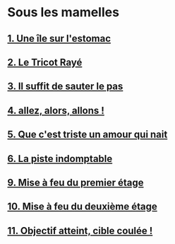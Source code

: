 # Sous les mamelles

## [1. Une île sur l'estomac](https://github.com/MichelTerrier/Sous-les-mamelles/blob/main/01.%20Une%20%C3%AEle%20sur%20l'estomac.pdf)

## [2. Le Tricot Rayé](https://github.com/MichelTerrier/Sous-les-mamelles/blob/main/02.%20Le%20Tricot%20ray%C3%A9.pdf)

## [3. Il suffit de sauter le pas](https://github.com/MichelTerrier/Sous-les-mamelles/blob/main/03.%20Il%20suffit%20de%20sauter%20le%20pas.pdf)

## [4. allez, alors, allons !](https://github.com/MichelTerrier/Sous-les-mamelles/blob/main/04.%20Allez%2C%20alors%2C%20allons%20!.pdf)

## [5. Que c'est triste un  amour qui nait](https://github.com/MichelTerrier/Sous-les-mamelles/blob/main/05.%20Que%20c'est%20triste%20un%20amour%20qui%20na%C3%AEt%20!.pdf)

## [6. La piste indomptable](https://github.com/MichelTerrier/Sous-les-mamelles/blob/main/06.%20La%20piste%20indomptable.pdf)

## [9. Mise à feu du premier étage](https://github.com/MichelTerrier/Sous-les-mamelles/blob/main/12.%20Mise%20%C3%A0%20feu%20du%20premier%20%C3%A9tage.pdf)

## [10. Mise à feu du deuxième étage](https://github.com/MichelTerrier/Sous-les-mamelles/blob/main/13.%20Mise%20%C3%A0%20feu%20du%20deuxi%C3%A8me%20%C3%A9tage.pdf)

## [11. Objectif atteint, cible coulée !](https://github.com/MichelTerrier/Sous-les-mamelles/blob/main/14.%20Objectif%20atteint%2C%20cible%20coul%C3%A9e%20!.pdf)

